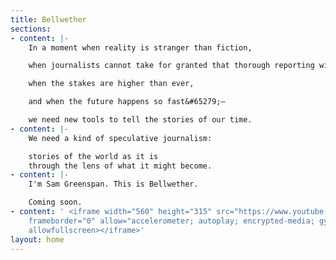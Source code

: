 ```yaml
---
title: Bellwether
sections:
- content: |-
    In a moment when reality is stranger than fiction,

    when journalists cannot take for granted that thorough reporting will be believed,

    when the stakes are higher than ever,

    and when the future happens so fast&#65279;—

    we need new tools to tell the stories of our time.
- content: |-
    We need a kind of speculative journalism:

    stories of the world as it is
    through the lens of what it might become.
- content: |-
    I'm Sam Greenspan. This is Bellwether.

    Coming soon.
- content: ' <iframe width="560" height="315" src="https://www.youtube.com/embed/BZSlCG1L5x8"
    frameborder="0" allow="accelerometer; autoplay; encrypted-media; gyroscope; picture-in-picture"
    allowfullscreen></iframe>'
layout: home
---
```


